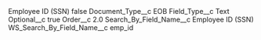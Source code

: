 <?xml version="1.0" encoding="UTF-8"?>
<CustomMetadata xmlns="http://soap.sforce.com/2006/04/metadata" xmlns:xsi="http://www.w3.org/2001/XMLSchema-instance" xmlns:xsd="http://www.w3.org/2001/XMLSchema">
    <label>Employee ID (SSN)</label>
    <protected>false</protected>
    <values>
        <field>Document_Type__c</field>
        <value xsi:type="xsd:string">EOB</value>
    </values>
    <values>
        <field>Field_Type__c</field>
        <value xsi:type="xsd:string">Text</value>
    </values>
    <values>
        <field>Optional__c</field>
        <value xsi:type="xsd:boolean">true</value>
    </values>
    <values>
        <field>Order__c</field>
        <value xsi:type="xsd:double">2.0</value>
    </values>
    <values>
        <field>Search_By_Field_Name__c</field>
        <value xsi:type="xsd:string">Employee ID (SSN)</value>
    </values>
    <values>
        <field>WS_Search_By_Field_Name__c</field>
        <value xsi:type="xsd:string">emp_id</value>
    </values>
</CustomMetadata>
